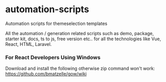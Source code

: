 # automation-scripts
Automation scripts for themeselection templates

All the automation / generation related scripts such as demo, package, starter kit, docs, ts to js, free version etc.. for all the technologies like Vue, React, HTML, Laravel.


### For React Developers Using Windows
Download and install the following otherwise zip command won't work:
https://github.com/bmatzelle/gow/wiki
